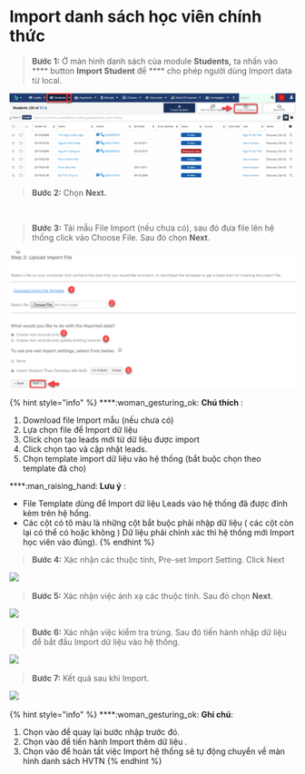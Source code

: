 # Import danh sách học viên chính thức

> **Bước 1:** Ở màn hình danh sách của module **Students,** ta nhấn vào **** button **Import Student** để **** cho phép người dùng Import data từ local.

![](../../.gitbook/assets/ImportStudent1.png)

> **Bước 2:** Chọn **Next.**

​<img src="https://blobscdn.gitbook.com/v0/b/gitbook-28427.appspot.com/o/assets%2F-LrHReb9JsrFo3TW8d7S%2F-LuffEjcQA3UmXbuzuM0%2F-Lufj5umrs-UEN4jhJyD%2F2.png?alt=media&#x26;token=572ce6de-02eb-4910-a56f-ab8916465c98" alt="" data-size="original">

> **Bước 3:** Tải mẫu File Import (nếu chưa có), sau đó đưa file lên hệ thống click vào Choose File. Sau đó chọn **Next**.

![](../../.gitbook/assets/importstudent.png)

{% hint style="info" %}
****:woman\_gesturing\_ok: **Chú thích** :

1. Download file Import mẫu (nếu chưa có)
2. Lựa chọn file để Import dữ liệu
3. Click chọn tạo leads mới từ dữ liệu được import
4. Click chọn tạo và cập nhật leads.
5. Chọn template import dữ liệu vào hệ thống (bắt buộc chọn theo template đã cho)

****:man\_raising\_hand: **Lưu ý** :

* File Template dùng để Import dữ liệu Leads vào hệ thống đã được đính kèm trên hệ hống.
* Các cột có tô màu là những cột bắt buộc phải nhập dữ liệu ( các cột còn lại có thể có hoặc không ) Dữ liệu phải chính xác thì hệ thống mới Import học viên vào đúng).
{% endhint %}

> **Bước 4:** Xác nhận các thuộc tính, Pre-set Import Setting. Click Next

![](https://blobscdn.gitbook.com/v0/b/gitbook-28427.appspot.com/o/assets%2F-LrHReb9JsrFo3TW8d7S%2F-LuffEjcQA3UmXbuzuM0%2F-LufjHitqdHtQvQ5m7kL%2F4.png?alt=media\&token=43ea25dd-016f-4f04-9ffc-7dd181d66b8b)

> **Bước 5:** Xác nhận việc ánh xạ các thuộc tính. Sau đó chọn **Next**.

![](https://blobscdn.gitbook.com/v0/b/gitbook-28427.appspot.com/o/assets%2F-LrHReb9JsrFo3TW8d7S%2F-LuffEjcQA3UmXbuzuM0%2F-LufjNESlyJ8i--KyXei%2F5.png?alt=media\&token=1b750cb8-2ce7-4916-aae4-e0e809438633)

> **Bước 6:** Xác nhận việc kiểm tra trùng. Sau đó tiến hành nhập dữ liệu để bắt đầu Import dữ liệu vào hệ thống.

![](https://blobscdn.gitbook.com/v0/b/gitbook-28427.appspot.com/o/assets%2F-LrHReb9JsrFo3TW8d7S%2F-LuffEjcQA3UmXbuzuM0%2F-LufjVg5Qr3a\_xKHLqQ0%2F6.png?alt=media\&token=f7e61c9a-0fbf-4231-8610-6a4b1ae20b40)

> **Bước 7:** Kết quả sau khi Import.

![](https://blobscdn.gitbook.com/v0/b/gitbook-28427.appspot.com/o/assets%2F-LrHReb9JsrFo3TW8d7S%2F-LuffEjcQA3UmXbuzuM0%2F-LufjamgRtLaAkNJW20E%2F7.png?alt=media\&token=1ef8695e-033d-46d6-81ab-4976108ea4b3)

{% hint style="info" %}
****:woman\_gesturing\_ok: **Ghi chú**:

1. Chọn vào để quay lại bước nhập trước đó.
2. Chọn vào để tiến hành Import thêm dữ liệu .
3. Chọn vào để hoàn tất việc Import hệ thống sẽ tự động chuyển về màn hình danh sách HVTN
{% endhint %}
